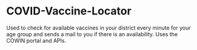 # COVID-Vaccine-Locator
Used to check for available vaccines in your district every minute for your age group and sends a mail to you if there is an availability.
Uses the COWIN portal and APIs.
